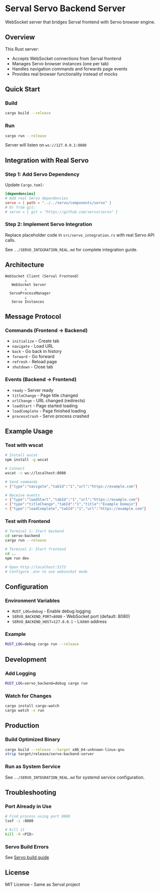 # Serval Servo Backend Server

WebSocket server that bridges Serval frontend with Servo browser engine.

## Overview

This Rust server:
- Accepts WebSocket connections from Serval frontend
- Manages Servo browser instances (one per tab)
- Handles navigation commands and forwards page events
- Provides real browser functionality instead of mocks

## Quick Start

### Build

```bash
cargo build --release
```

### Run

```bash
cargo run --release
```

Server will listen on `ws://127.0.0.1:8080`

## Integration with Real Servo

### Step 1: Add Servo Dependency

Update `Cargo.toml`:

```toml
[dependencies]
# Add real Servo dependencies
servo = { path = "../../servo/components/servo" }
# Or from git:
# servo = { git = "https://github.com/servo/servo" }
```

### Step 2: Implement Servo Integration

Replace placeholder code in `src/servo_integration.rs` with real Servo API calls.

See `../SERVO_INTEGRATION_REAL.md` for complete integration guide.

## Architecture

```
WebSocket Client (Serval Frontend)
         ↓
   WebSocket Server
         ↓
  ServoProcessManager
         ↓
   Servo Instances
```

## Message Protocol

### Commands (Frontend → Backend)

- `initialize` - Create tab
- `navigate` - Load URL
- `back` - Go back in history
- `forward` - Go forward
- `refresh` - Reload page
- `shutdown` - Close tab

### Events (Backend → Frontend)

- `ready` - Server ready
- `titleChange` - Page title changed
- `urlChange` - URL changed (redirects)
- `loadStart` - Page started loading
- `loadComplete` - Page finished loading
- `processCrash` - Servo process crashed

## Example Usage

### Test with wscat

```bash
# Install wscat
npm install -g wscat

# Connect
wscat -c ws://localhost:8080

# Send commands
> {"type":"navigate","tabId":"1","url":"https://example.com"}

# Receive events
< {"type":"loadStart","tabId":"1","url":"https://example.com"}
< {"type":"titleChange","tabId":"1","title":"Example Domain"}
< {"type":"loadComplete","tabId":"1","url":"https://example.com"}
```

### Test with Frontend

```bash
# Terminal 1: Start backend
cd servo-backend
cargo run --release

# Terminal 2: Start frontend
cd ..
npm run dev

# Open http://localhost:5173
# Configure .env to use websocket mode
```

## Configuration

### Environment Variables

- `RUST_LOG=debug` - Enable debug logging
- `SERVO_BACKEND_PORT=8080` - WebSocket port (default: 8080)
- `SERVO_BACKEND_HOST=127.0.0.1` - Listen address

### Example

```bash
RUST_LOG=debug cargo run --release
```

## Development

### Add Logging

```bash
RUST_LOG=servo_backend=debug cargo run
```

### Watch for Changes

```bash
cargo install cargo-watch
cargo watch -x run
```

## Production

### Build Optimized Binary

```bash
cargo build --release --target x86_64-unknown-linux-gnu
strip target/release/servo-backend-server
```

### Run as System Service

See `../SERVO_INTEGRATION_REAL.md` for systemd service configuration.

## Troubleshooting

### Port Already in Use

```bash
# Find process using port 8080
lsof -i :8080

# Kill it
kill -9 <PID>
```

### Servo Build Errors

See [Servo build guide](https://github.com/servo/servo#setting-up-your-environment)

## License

MIT License - Same as Serval project
